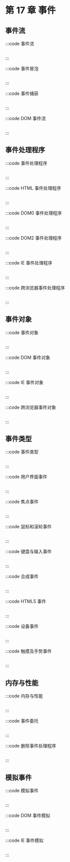 # 第 17 章 事件

## 事件流

:::code 事件流

```js
```

:::

:::code 事件冒泡

```js
```

:::

:::code 事件捕获

```js
```

:::

:::code DOM 事件流

```js
```

:::

## 事件处理程序

:::code 事件处理程序

```js
```

:::

:::code HTML 事件处理程序

```js
```

:::

:::code DOM0 事件处理程序

```js
```

:::

:::code DOM2 事件处理程序

```js
```

:::

:::code IE 事件处理程序

```js
```

:::

:::code 跨浏览器事件处理程序

```js
```

:::

## 事件对象

:::code 事件对象

```js
```

:::

:::code DOM 事件对象

```js
```

:::

:::code IE 事件对象

```js
```

:::

:::code 跨浏览器事件对象

```js
```

:::

## 事件类型

:::code 事件类型

```js
```

:::

:::code 用户界面事件

```js
```

:::

:::code 焦点事件

```js
```

:::

:::code 鼠标和滚轮事件

```js
```

:::

:::code 键盘与输入事件

```js
```

:::

:::code 合成事件

```js
```

:::

:::code HTML5 事件

```js
```

:::

:::code 设备事件

```js
```

:::

:::code 触摸及手势事件

```js
```

:::

## 内存与性能

:::code 内存与性能

```js
```

:::

:::code 事件委托

```js
```

:::

:::code 删除事件处理程序

```js
```

:::

## 模拟事件

:::code 模拟事件

```js
```

:::

:::code DOM 事件模拟

```js
```

:::

:::code IE 事件模拟

```js
```

:::
